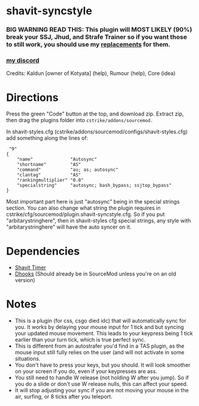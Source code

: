 # shavit-syncstyle

### BIG WARNING READ THIS: This plugin will MOST LIKELY (90%) break your SSJ, Jhud, and Strafe Trainer so if you want those to still work, you should use my [replacements](https://github.com/Nimmy2222/bhop-get-stats) for them.

### [my discord](https://discord.gg/j9nfnjcUVd)

Credits: Kaldun [owner of Kotyata] (help), Rumour (help), Core (idea)

# Directions

Press the green "Code" button at the top, and download zip. Extract zip, then drag the plugins folder into ```cstrike/addons/sourcemod.```

In shavit-styles.cfg (cstrike/addons/sourcemod/configs/shavit-styles.cfg) add something along the lines of:
```
 "9"
{
	"name"				"Autosync"
	"shortname"			"AS"
	"command"			"au; as; autosync"
	"clantag"			"AS"
	"rankingmultiplier"	"0.0"
	"specialstring"		"autosync; bash_bypass; ssjtop_bypass"
}
```
Most important part here is just "autosync" being in the special strings section. You can also change what string the plugin
requires in cstrike/cfg/sourcemod/plugin.shavit-syncstyle.cfg. So if you put "arbitarystringhere", then in shavit-styles cfg
special strings, any style with "arbitarystringhere" will have the auto syncer on it.

# Dependencies
* [Shavit Timer](https://github.com/shavitush/bhoptimer)
* [Dhooks](https://forums.alliedmods.net/showpost.php?p=2588686&postcount=589) (Should already be in SourceMod unless you're on an old version)

# Notes
* This is a plugin (for css, csgo died idc) that will automatically sync for you. It works by delaying your mouse input for 1 tick and but syncing your updated mouse movement. This leads to your keypress being 1 tick earlier than your turn tick, which is true perfect sync.
* This is different from an autostrafer you'd find in a TAS plugin, as the mouse input still fully relies on the user (and will not activate in some situations.
* You don't have to press your keys, but you should. It will look smoother on your screen if you do, even if your keypresses are ass.
* You still need to handle W release (not holding W after you jump). So if you do a slide or don't use W release nulls, this can affect your speed.
* It will stop adjusting your sync if you are not moving your mouse in the air, surfing, or 8 ticks after you teleport.
